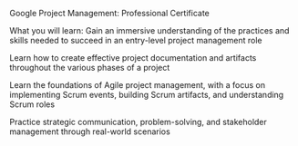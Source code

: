 Google Project Management: Professional Certificate

What you will learn:
Gain an immersive understanding of the practices and skills needed to succeed in an entry-level project management role

Learn how to create effective project documentation and artifacts throughout the various phases of a project

Learn the foundations of Agile project management, with a focus on implementing Scrum events, building Scrum artifacts, and understanding Scrum roles

Practice strategic communication, problem-solving, and stakeholder management through real-world scenarios